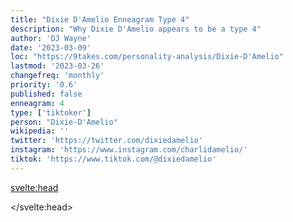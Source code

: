 ```yaml
---
title: "Dixie D'Amelio Enneagram Type 4"
description: "Why Dixie D'Amelio appears to be a type 4"
author: 'DJ Wayne'
date: '2023-03-09'
loc: "https://9takes.com/personality-analysis/Dixie-D'Amelio"
lastmod: '2023-03-26'
changefreq: 'monthly'
priority: '0.6'
published: false
enneagram: 4
type: ['tiktoker']
person: "Dixie-D'Amelio"
wikipedia: ''
twitter: 'https://twitter.com/dixiedamelio'
instagram: 'https://www.instagram.com/charlidamelio/'
tiktok: 'https://www.tiktok.com/@dixiedamelio'
---
```


<!-- <script>
	import  PopCard  from "$lib/components/atoms/PopCard.svelte";
import BlogPurpose from '$lib/components/blog/BlogPurpose.svelte'
</script>
<div
	style="display: flex;
    justify-content: center;
    margin: 1rem 0;
	"
>
	<PopCard
		image={`/types/7s/${'Dixie-D'Amelio'}.webp`}
		showIcon={false}
		enneagramType=""
		displayText="Dixie D'Ameliot="
	/>
</div> -->

<p class="firstLetter"></p>

<svelte:head>

<script type="application/ld+json">

</script>

</svelte:head>

<style lang="scss"></style>
